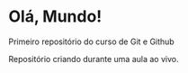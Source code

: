 # Olá, Mundo!
 Primeiro repositório do curso de Git e Github

Repositório criando durante uma aula ao vivo.
